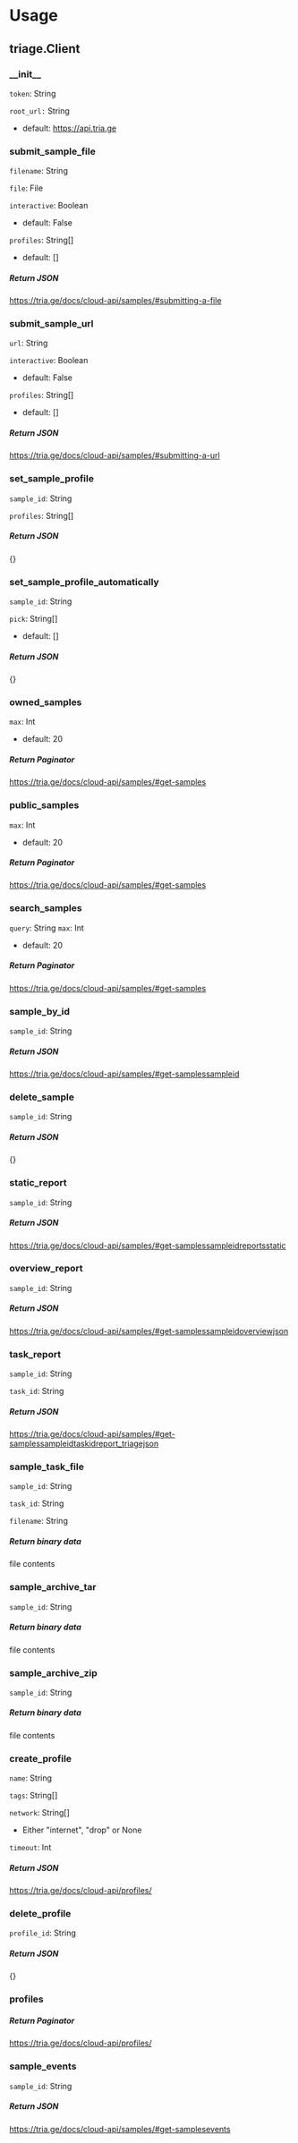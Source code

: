 
# Usage


## triage.Client

### \_\_init__
`token`: String

`root_url:` String
* default: https://api.tria.ge


### submit_sample_file
`filename`: String

`file`: File

`interactive`: Boolean
* default: False

`profiles`: String[]
* default: []

##### Return JSON
https://tria.ge/docs/cloud-api/samples/#submitting-a-file


### submit_sample_url
`url`: String

`interactive`: Boolean
* default: False

`profiles`: String[]
* default: []

##### Return JSON
https://tria.ge/docs/cloud-api/samples/#submitting-a-url

### set_sample_profile
`sample_id`: String

`profiles`: String[]


##### Return JSON
{}

### set_sample_profile_automatically
`sample_id`: String

`pick`: String[]
* default: []

##### Return JSON
{}

### owned_samples

`max`: Int
* default: 20

##### Return Paginator
https://tria.ge/docs/cloud-api/samples/#get-samples

### public_samples

`max`: Int
* default: 20

##### Return Paginator
https://tria.ge/docs/cloud-api/samples/#get-samples

### search_samples

`query`: String
`max`: Int
* default: 20

##### Return Paginator
https://tria.ge/docs/cloud-api/samples/#get-samples

### sample_by_id

`sample_id`: String

##### Return JSON
https://tria.ge/docs/cloud-api/samples/#get-samplessampleid

### delete_sample

`sample_id`: String

##### Return JSON
{}

### static_report

`sample_id`: String

##### Return JSON
https://tria.ge/docs/cloud-api/samples/#get-samplessampleidreportsstatic

### overview_report

`sample_id`: String

##### Return JSON
https://tria.ge/docs/cloud-api/samples/#get-samplessampleidoverviewjson

### task_report

`sample_id`: String

`task_id`: String

##### Return JSON
https://tria.ge/docs/cloud-api/samples/#get-samplessampleidtaskidreport_triagejson


### sample_task_file

`sample_id`: String

`task_id`: String

`filename`: String

##### Return binary data
file contents

### sample_archive_tar

`sample_id`: String

##### Return binary data
file contents

### sample_archive_zip

`sample_id`: String

##### Return binary data
file contents

### create_profile

`name`: String

`tags`: String[]

`network`: String[]
* Either \"internet\", \"drop\" or None

`timeout`: Int

##### Return JSON
https://tria.ge/docs/cloud-api/profiles/

### delete_profile

`profile_id`: String

##### Return JSON
{}

### profiles

##### Return Paginator
https://tria.ge/docs/cloud-api/profiles/


### sample_events

`sample_id`: String

##### Return JSON
https://tria.ge/docs/cloud-api/samples/#get-samplesevents

